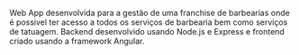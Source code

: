 Web App desenvolvida para a gestão de uma franchise de barbearias onde é possivel ter acesso a todos os serviços de barbearia bem como serviços de tatuagem. Backend desenvolvido usando Node.js e Express e frontend criado usando a framework Angular.
